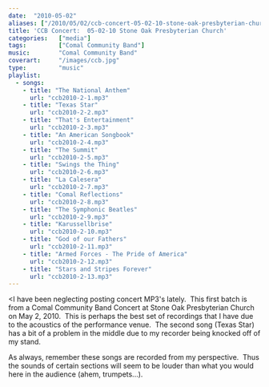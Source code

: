 ```yaml
---
date:  "2010-05-02"
aliases: ["/2010/05/02/ccb-concert-05-02-10-stone-oak-presbyterian-church/"]
title: 'CCB Concert:  05-02-10 Stone Oak Presbyterian Church'
categories:   ["media"]
tags:         ["Comal Community Band"]
music:        "Comal Community Band"
coverart:     "/images/ccb.jpg"
type:         "music"
playlist:
  - songs:
    - title: "The National Anthem"
      url: "ccb2010-2-1.mp3"
    - title: "Texas Star"
      url: "ccb2010-2-2.mp3"
    - title: "That's Entertainment"
      url: "ccb2010-2-3.mp3"
    - title: "An American Songbook"
      url: "ccb2010-2-4.mp3"
    - title: "The Summit"
      url: "ccb2010-2-5.mp3"
    - title: "Swings the Thing"
      url: "ccb2010-2-6.mp3"
    - title: "La Calesera"
      url: "ccb2010-2-7.mp3"
    - title: "Comal Reflections"
      url: "ccb2010-2-8.mp3"
    - title: "The Symphonic Beatles"
      url: "ccb2010-2-9.mp3"
    - title: "Karussellbrise"
      url: "ccb2010-2-10.mp3"
    - title: "God of our Fathers"
      url: "ccb2010-2-11.mp3"
    - title: "Armed Forces - The Pride of America"
      url: "ccb2010-2-12.mp3"
    - title: "Stars and Stripes Forever"
      url: "ccb2010-2-13.mp3"
---
```

<I have been neglecting posting concert MP3's lately.  This first batch is from a Comal Community Band Concert at Stone Oak Presbyterian Church on May 2, 2010.  This is perhaps the best set of recordings that I have due to the acoustics of the performance venue.  The second song (Texas Star) has a bit of a problem in the middle due to my recorder being knocked off of my stand.

As always, remember these songs are recorded from my perspective.  Thus the sounds of certain sections will seem to be louder than what you would here in the audience (ahem, trumpets...).
